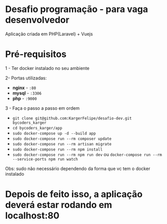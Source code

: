# Desafio programação - para vaga desenvolvedor

Aplicação criada em PHP(Laravel) + Vuejs


# Pré-requisitos

1 - Ter docker instalado no seu ambiente

2- Portas utilizadas:

- **nginx** - `:80`
- **mysql** - `:3306`
- **php** - `:9000`


3 - Faça o passo a passo em ordem 

- `git clone git@github.com:KargerFelipe/desafio-dev.git bycoders_karger`
- `cd bycoders_karger/app`
- `sudo docker-compose up -d --build app`
- `sudo docker-compose run --rm composer update`
- `sudo docker-compose run --rm artisan migrate`
- `sudo docker-compose run --rm npm install`
- `sudo docker-compose run --rm npm run dev` ou `docker-compose run --rm --service-ports npm run watch`


Obs: sudo não necessário dependendo da forma que vc tem o docker instalado

# Depois de feito isso, a aplicação deverá estar rodando em localhost:80

